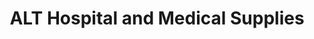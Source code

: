 ---
title: "ALT Hospital and Medical Supplies"
url: /manila/alt-hospital-and-medical-supplies-rizal-avenue/
shop: Sanitätshaus
---